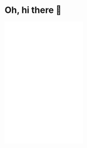 # Oh, hi there 👋

<a href="https://github.com/benmatselby">
<img align="center" width="50%" src="./github-metrics.svg" />
</a>

<!--
**benmatselby/benmatselby** is a ✨ _special_ ✨ repository because its `README.md` (this file) appears on your GitHub profile.

Here are some ideas to get you started:

- 🔭 I’m currently working on ...
- 🌱 I’m currently learning ...
- 👯 I’m looking to collaborate on ...
- 🤔 I’m looking for help with ...
- 💬 Ask me about ...
- 📫 How to reach me: ...
- 😄 Pronouns: ...
- ⚡ Fun fact: ...
-->
